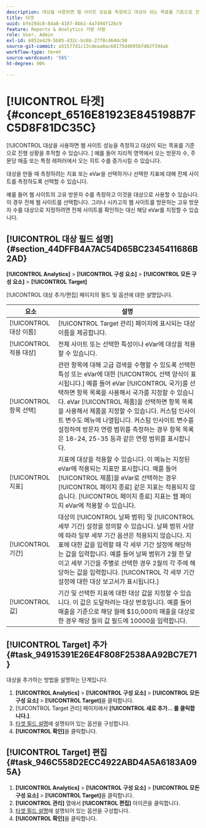 ```yaml
---
description: 대상을 사용하면 웹 사이트 성능을 측정하고 대상이 되는 목표를 기준으로 진행 상황을 추적할 수 있습니다. 예를 들어 지리적 영역에서 오는 방문자 수, 주문당 매출 또는 특정 레퍼러에서 오는 히트 수를 증가시킬 수 있습니다.
title: 타겟
uuid: bfe29dc8-8da8-4107-8bb1-4a7494f12bc9
feature: Reports & Analytics 기본 사항
role: User, Admin
exl-id: 6852e429-5b05-432c-bc6b-27f8c464dc50
source-git-commit: a51577d1c13cdeaa8ac68175d4695bfd82f394ab
workflow-type: tm+mt
source-wordcount: '565'
ht-degree: 90%

---
```


# [!UICONTROL 타겟] {#concept_6516E81923E845198B7FC5D8F81DC35C}

[!UICONTROL 대상을 사용하면 웹 사이트 성능을 측정하고 대상이 되는 목표를 기준으로 진행 상황을 추적할 수 있습니다. ] 예를 들어 지리적 영역에서 오는 방문자 수, 주문당 매출 또는 특정 레퍼러에서 오는 히트 수를 증가시킬 수 있습니다.

대상을 만들 때 측정하려는 지표 또는 eVar을 선택하거나 선택한 지표에 대해 전체 사이트를 측정하도록 선택할 수 있습니다.

예를 들어 웹 사이트의 고유 방문자 수를 측정하고 이것을 대상으로 사용할 수 있습니다. 이 경우 전체 웹 사이트를 선택합니다. 그러나 시카고의 웹 사이트를 방문하는 고유 방문자 수를 대상으로 지정하려면 전체 사이트를 확인하는 대신 해당 eVar를 지정할 수 있습니다.

## [!UICONTROL 대상 필드 설명] {#section_44DFFB4A7AC54D65BC2345411686B2AD}

**[!UICONTROL Analytics]**  >  **[!UICONTROL 구성 요소]**  >  **[!UICONTROL 모든 구성 요소]**  >  **[!UICONTROL Target]**

[!UICONTROL 대상 추가/편집] 페이지의 필드 및 옵션에 대한 설명입니다.

| 요소 | 설명 |
| --- | --- |
| [!UICONTROL 대상 이름] | [!UICONTROL Target 관리] 페이지에 표시되는 대상 이름을 제공합니다. |
| [!UICONTROL 적용 대상] | 전체 사이트 또는 선택한 특성이나 eVar에 대상을 적용할 수 있습니다. |
| [!UICONTROL 항목 선택] | 관련 항목에 대해 고급 검색을 수행할 수 있도록 선택한 특성 또는 eVar에 대한 [!UICONTROL 선택 양식이 표시됩니다.] 예를 들어 eVar [!UICONTROL 국가]를 선택하면 항목 목록을 사용해서 국가를 지정할 수 있습니다. eVar [!UICONTROL 제품]을 선택하면 항목 목록을 사용해서 제품을 지정할 수 있습니다. 커스텀 인사이트 변수도 메뉴에 나열됩니다. 커스텀 인사이트 변수를 설정하여 방문자 연령 범위를 측정하는 경우 항목 목록은 18-24, 25-35 등과 같은 연령 범위를 표시합니다. |
| [!UICONTROL 지표] | 지표에 대상을 적용할 수 있습니다. 이 메뉴는 지정된 eVar에 적용되는 지표만 표시합니다. 예를 들어 [!UICONTROL 제품]을 eVar로 선택하는 경우 [!UICONTROL 페이지 종료] 같은 지표는 적용되지 않습니다. [!UICONTROL 페이지 종료] 지표는 웹 페이지 eVar에 적용할 수 있습니다. |
| [!UICONTROL 기간] | 대상의 [!UICONTROL 날짜 범위] 및 [!UICONTROL 세부 기간] 설정을 정의할 수 있습니다. 날짜 범위 사양에 따라 일부 세부 기간 옵션은 적용되지 않습니다. 지표에 대한 값을 입력할 때 각 세부 기간 설정에 해당하는 값을 입력합니다. 예를 들어 날짜 범위가 2월 한 달이고 세부 기간을 주별로 선택한 경우 2월의 각 주에 해당하는 값을 입력합니다. [!UICONTROL 각 세부 기간 설정에 대한 대상 보고서가 표시됩니다.] |
| [!UICONTROL 값] | 기간 및 선택한 지표에 대한 대상 값을 지정할 수 있습니다. 이 값은 도달하려는 대상 번호입니다. 예를 들어 매출을 기준으로 해당 월에 $10,000의 매출을 대상로 한 경우 해당 월의 값 필드에 10000을 입력합니다. |

## [!UICONTROL Target] 추가 {#task_94915391E26E4F808F2538AA92BC7E71}

대상을 추가하는 방법을 설명하는 단계입니다.

1. **[!UICONTROL Analytics]** > **[!UICONTROL 구성 요소]** > **[!UICONTROL 모든 구성 요소]** > **[!UICONTROL Target]**&#x200B;을 클릭합니다.
1. [!UICONTROL Target 관리] 페이지에서 **[!UICONTROL 새로 추가... 를 클릭합니다.]**.
1. [타겟 필드 설명](/help/analyze/reports-analytics/targets.md#section_44DFFB4A7AC54D65BC2345411686B2AD)에 설명되어 있는 옵션을 구성합니다.
1. **[!UICONTROL 확인]**&#x200B;을 클릭합니다.

## [!UICONTROL Target] 편집 {#task_946C558D2ECC4922ABD4A5A6183A095A}

1. **[!UICONTROL Analytics]** > **[!UICONTROL 구성 요소]** > **[!UICONTROL 모든 구성 요소]** > **[!UICONTROL Target]**&#x200B;을 클릭합니다.
1. **[!UICONTROL 관리]** 열에서 **[!UICONTROL 편집]** 아이콘을 클릭합니다.
1. [타겟 필드 설명](/help/analyze/reports-analytics/targets.md#section_44DFFB4A7AC54D65BC2345411686B2AD)에 설명되어 있는 옵션을 구성합니다.
1. **[!UICONTROL 확인]**&#x200B;을 클릭합니다.
